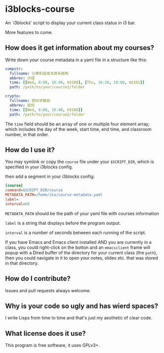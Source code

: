 # i3blocks-course
An `i3blocks' script to display your current class status in i3 bar.

More features to come.

## How does it get information about my courses?
Write down your course metadata in a yaml file in a structure like this:

``` yaml
compstr:
  fullname: 计算机组成与体系结构
  abbrev: 计组
  time: [[Wed, 8:00, 10:40, H3108], [Thu, 16:20, 18:00, H2101]]
  path: /path/to/your/course1/folder

crypto:
  fullname: 密码学基础
  abbrev: 密码
  time: [[Wed, 8:00, 10:40, H3108]]
  path: /path/to/your/course2/folder
```

The `time` field should be an array of one or multiple four element array,
which includes the day of the week, start time, end time,
and classroom number, in that order.

## How do I use it?
You may symlink or copy the `course` file under your `$SCRIPT_DIR`, which is specified in
your i3blocks config.

then add a segment in your i3blocks config:

``` ini
[course]
command=$SCRIPT_DIR/course
METADATA_PATH=/home/ika/course-metadata.yaml
label=
interval=60
```

`METADATA_PATH` should be the path of your yaml file with courses information

`label` is a string that displays before the program output.

`interval` is a number of seconds between each running of the script.

If you have Emacs and Emacs client installed AND you are currently in
a class, you could right-click on the botton and an `emacsclient`
frame will popup with a Dired buffer of the directory for your current
class (the `path`), then you could navigate in it to open your notes,
slides etc. that was stored in that directory.

## How do I contribute?
Issues and pull requests always welcome.

## Why is your code so ugly and has wierd spaces?
I write Lisps from time to time and that's just my aesthetic of clear code.

## What license does it use?
This program is free software, it uses GPLv3+.
